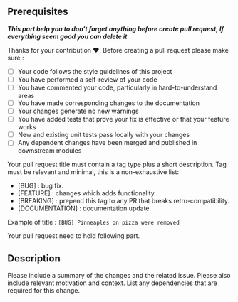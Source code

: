 ## Prerequisites

***This part help you to don't forget anything before create pull request, If everything seem good you can delete it***

Thanks for your contribution :heart:. Before creating a pull
request please make sure :

- [ ] Your code follows the style guidelines of this project
- [ ] You have performed a self-review of your code
- [ ] You have commented your code, particularly in hard-to-understand areas
- [ ] You have made corresponding changes to the documentation
- [ ] Your changes generate no new warnings
- [ ] You have added tests that prove your fix is effective or that your feature works
- [ ] New and existing unit tests pass locally with your changes
- [ ] Any dependent changes have been merged and published in downstream modules

Your pull request title must contain a tag type plus a short description. Tag must be relevant and minimal, this is a non-exhaustive list:

- [BUG] : bug fix.
- [FEATURE] : changes which adds functionality.
- [BREAKING] : prepend this tag to any PR that breaks retro-compatibility.
- [DOCUMENTATION] : documentation update.

Example of title : `[BUG] Pinneaples on pizza were removed`

Your pull request need to hold following part.

## Description

Please include a summary of the changes and the related issue. Please also include relevant motivation and context. List
any dependencies that are required for this change.